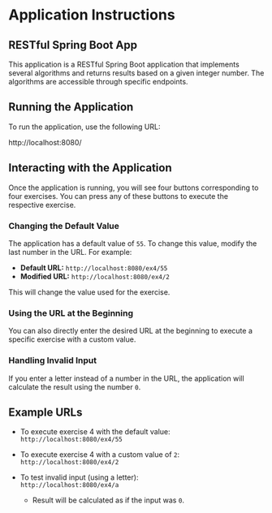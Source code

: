  # Application Instructions

## RESTful Spring Boot App

This application is a RESTful Spring Boot application that implements several algorithms and returns results based on a given integer number. The algorithms are accessible through specific endpoints.

## Running the Application

To run the application, use the following URL:

http://localhost:8080/

## Interacting with the Application

Once the application is running, you will see four buttons corresponding to four exercises. You can press any of these buttons to execute the respective exercise.

### Changing the Default Value

The application has a default value of `55`. To change this value, modify the last number in the URL. For example:

- **Default URL:** `http://localhost:8080/ex4/55`
- **Modified URL:** `http://localhost:8080/ex4/2`

This will change the value used for the exercise.

### Using the URL at the Beginning

You can also directly enter the desired URL at the beginning to execute a specific exercise with a custom value.

### Handling Invalid Input

If you enter a letter instead of a number in the URL, the application will calculate the result using the number `0`.

## Example URLs

- To execute exercise 4 with the default value:  
  `http://localhost:8080/ex4/55`

- To execute exercise 4 with a custom value of `2`:  
  `http://localhost:8080/ex4/2`

- To test invalid input (using a letter):  
  `http://localhost:8080/ex4/a`
  - Result will be calculated as if the input was `0`.
